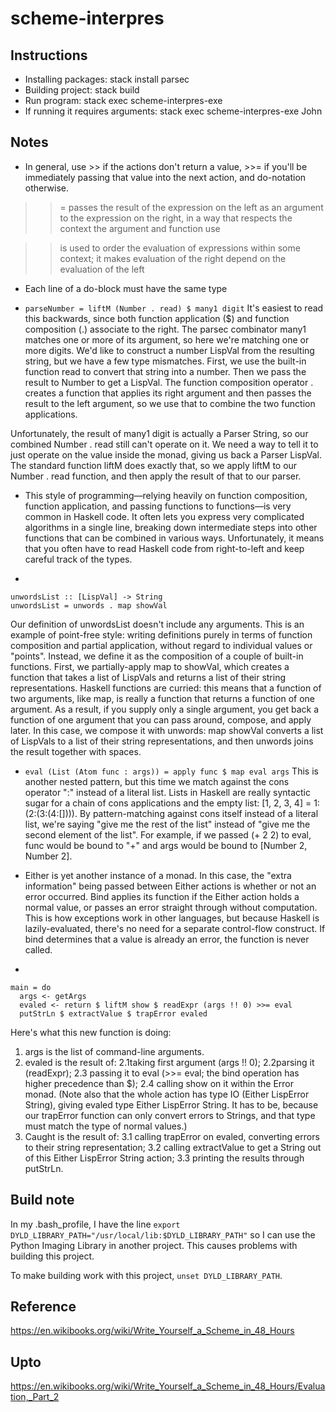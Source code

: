 # scheme-interpres

## Instructions

* Installing packages: stack install parsec
* Building project: stack build
* Run program: stack exec scheme-interpres-exe
* If running it requires arguments: stack exec scheme-interpres-exe John

## Notes

* In general, use >> if the actions don't return a value, >>= if you'll be immediately passing that value into the next action, and do-notation otherwise.

>>= passes the result of the expression on the left as an argument to the expression on the right, in a way that respects the context the argument and function use

>> is used to order the evaluation of expressions within some context; it makes evaluation of the right depend on the evaluation of the left

* Each line of a do-block must have the same type

* ```parseNumber = liftM (Number . read) $ many1 digit```
It's easiest to read this backwards, since both function application ($) and function composition (.) associate to the right. The parsec combinator many1 matches one or more of its argument, so here we're matching one or more digits. We'd like to construct a number LispVal from the resulting string, but we have a few type mismatches. First, we use the built-in function read to convert that string into a number. Then we pass the result to Number to get a LispVal. The function composition operator . creates a function that applies its right argument and then passes the result to the left argument, so we use that to combine the two function applications.

Unfortunately, the result of many1 digit is actually a Parser String, so our combined Number . read still can't operate on it. We need a way to tell it to just operate on the value inside the monad, giving us back a Parser LispVal. The standard function liftM does exactly that, so we apply liftM to our Number . read function, and then apply the result of that to our parser.

* This style of programming—relying heavily on function composition, function application, and passing functions to functions—is very common in Haskell code. It often lets you express very complicated algorithms in a single line, breaking down intermediate steps into other functions that can be combined in various ways. Unfortunately, it means that you often have to read Haskell code from right-to-left and keep careful track of the types.

*
```
unwordsList :: [LispVal] -> String
unwordsList = unwords . map showVal
```
Our definition of unwordsList doesn't include any arguments. This is an example of point-free style: writing definitions purely in terms of function composition and partial application, without regard to individual values or "points". Instead, we define it as the composition of a couple of built-in functions. First, we partially-apply map to showVal, which creates a function that takes a list of LispVals and returns a list of their string representations. Haskell functions are curried: this means that a function of two arguments, like map, is really a function that returns a function of one argument. As a result, if you supply only a single argument, you get back a function of one argument that you can pass around, compose, and apply later. In this case, we compose it with unwords: map showVal converts a list of LispVals to a list of their string representations, and then unwords joins the result together with spaces.

* ```eval (List (Atom func : args)) = apply func $ map eval args```
This is another nested pattern, but this time we match against the cons operator ":" instead of a literal list. Lists in Haskell are really syntactic sugar for a chain of cons applications and the empty list: [1, 2, 3, 4] = 1:(2:(3:(4:[]))). By pattern-matching against cons itself instead of a literal list, we're saying "give me the rest of the list" instead of "give me the second element of the list". For example, if we passed (+ 2 2) to eval, func would be bound to "+" and args would be bound to [Number 2, Number 2].

* Either is yet another instance of a monad. In this case, the "extra information" being passed between Either actions is whether or not an error occurred. Bind applies its function if the Either action holds a normal value, or passes an error straight through without computation. This is how exceptions work in other languages, but because Haskell is lazily-evaluated, there's no need for a separate control-flow construct. If bind determines that a value is already an error, the function is never called.

*
```
main = do
  args <- getArgs
  evaled <- return $ liftM show $ readExpr (args !! 0) >>= eval
  putStrLn $ extractValue $ trapError evaled
```
Here's what this new function is doing:

1. args is the list of command-line arguments.
2. evaled is the result of:
2.1taking first argument (args !! 0);
2.2parsing it (readExpr);
2.3 passing it to eval (>>= eval; the bind operation has higher precedence than $);
2.4 calling show on it within the Error monad. (Note also that the whole action has type IO (Either LispError String), giving evaled type Either LispError String. It has to be, because our trapError function can only convert errors to Strings, and that type must match the type of normal values.)
3. Caught is the result of:
3.1 calling trapError on evaled, converting errors to their string representation;
3.2 calling extractValue to get a String out of this Either LispError String action;
3.3 printing the results through putStrLn.

## Build note

In my .bash_profile, I have the line ```export DYLD_LIBRARY_PATH="/usr/local/lib:$DYLD_LIBRARY_PATH"``` so I can use the Python Imaging Library in another project. This causes problems with building this project.

To make building work with this project, ```unset DYLD_LIBRARY_PATH```.

## Reference

https://en.wikibooks.org/wiki/Write_Yourself_a_Scheme_in_48_Hours

## Upto
https://en.wikibooks.org/wiki/Write_Yourself_a_Scheme_in_48_Hours/Evaluation,_Part_2